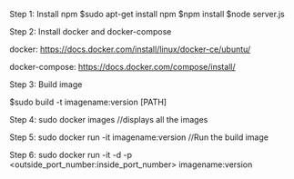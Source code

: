 Step 1: Install npm $sudo apt-get install npm $npm install $node server.js

Step 2: Install docker and docker-compose

docker: https://docs.docker.com/install/linux/docker-ce/ubuntu/

docker-compose: https://docs.docker.com/compose/install/

Step 3: Build image

$sudo build -t imagename:version [PATH]

Step 4: sudo docker images //displays all the images

Step 5: sudo docker run -it imagename:version //Run the build image

Step 6: sudo docker run -it -d -p <outside_port_number:inside_port_number> imagename:version
